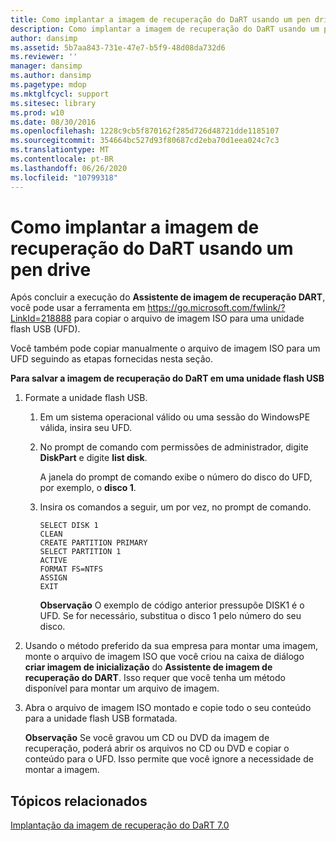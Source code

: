 ```yaml
---
title: Como implantar a imagem de recuperação do DaRT usando um pen drive
description: Como implantar a imagem de recuperação do DaRT usando um pen drive
author: dansimp
ms.assetid: 5b7aa843-731e-47e7-b5f9-48d08da732d6
ms.reviewer: ''
manager: dansimp
ms.author: dansimp
ms.pagetype: mdop
ms.mktglfcycl: support
ms.sitesec: library
ms.prod: w10
ms.date: 08/30/2016
ms.openlocfilehash: 1228c9cb5f870162f285d726d48721dde1185107
ms.sourcegitcommit: 354664bc527d93f80687cd2eba70d1eea024c7c3
ms.translationtype: MT
ms.contentlocale: pt-BR
ms.lasthandoff: 06/26/2020
ms.locfileid: "10799318"
---
```

# Como implantar a imagem de recuperação do DaRT usando um pen drive


Após concluir a execução do **Assistente de imagem de recuperação DART**, você pode usar a ferramenta em <https://go.microsoft.com/fwlink/?LinkId=218888> para copiar o arquivo de imagem ISO para uma unidade flash USB (UFD).

Você também pode copiar manualmente o arquivo de imagem ISO para um UFD seguindo as etapas fornecidas nesta seção.

**Para salvar a imagem de recuperação do DaRT em uma unidade flash USB**

1.  Formate a unidade flash USB.

    1.  Em um sistema operacional válido ou uma sessão do WindowsPE válida, insira seu UFD.

    2.  No prompt de comando com permissões de administrador, digite **DiskPart** e digite **list disk**.

        A janela do prompt de comando exibe o número do disco do UFD, por exemplo, o **disco 1**.

    3.  Insira os comandos a seguir, um por vez, no prompt de comando.

        ``` syntax
        SELECT DISK 1
        CLEAN
        CREATE PARTITION PRIMARY
        SELECT PARTITION 1
        ACTIVE
        FORMAT FS=NTFS
        ASSIGN
        EXIT
        ```

        **Observação**  O exemplo de código anterior pressupõe DISK1 é o UFD. Se for necessário, substitua o disco 1 pelo número do seu disco.

         

2.  Usando o método preferido da sua empresa para montar uma imagem, monte o arquivo de imagem ISO que você criou na caixa de diálogo **criar imagem de inicialização** do **Assistente de imagem de recuperação do DART**. Isso requer que você tenha um método disponível para montar um arquivo de imagem.

3.  Abra o arquivo de imagem ISO montado e copie todo o seu conteúdo para a unidade flash USB formatada.

    **Observação**  Se você gravou um CD ou DVD da imagem de recuperação, poderá abrir os arquivos no CD ou DVD e copiar o conteúdo para o UFD. Isso permite que você ignore a necessidade de montar a imagem.

     

## Tópicos relacionados


[Implantação da imagem de recuperação do DaRT 7.0](deploying-the-dart-70-recovery-image-dart-7.md)

 

 





